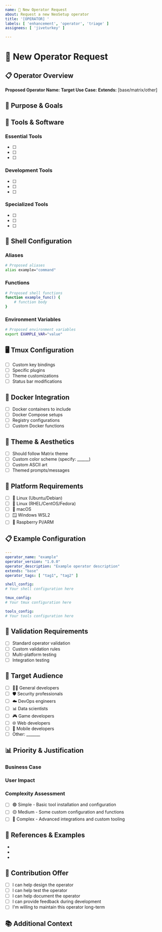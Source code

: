 ```yaml
---
name: 🎯 New Operator Request
about: Request a new NeoSetup operator
title: '[OPERATOR] '
labels: [ 'enhancement', 'operator', 'triage' ]
assignees: [ 'jiveturkey' ]

---
```


# 🎯 New Operator Request

## 📋 Operator Overview

**Proposed Operator Name:**
**Target Use Case:**
**Extends:** [base/matrix/other]

## 🎯 Purpose & Goals

<!-- Describe what this operator should accomplish -->

## 🧰 Tools & Software

<!-- List the tools, software, and configurations this operator should include -->

### Essential Tools

- [ ]
- [ ]
- [ ]

### Development Tools

- [ ]
- [ ]
- [ ]

### Specialized Tools

- [ ]
- [ ]
- [ ]

## 🐚 Shell Configuration

<!-- Shell-specific requirements -->

### Aliases

```bash
# Proposed aliases
alias example="command"
```

### Functions

```bash
# Proposed shell functions
function example_func() {
    # function body
}
```

### Environment Variables

```bash
# Proposed environment variables
export EXAMPLE_VAR="value"
```

## 🖥️ Tmux Configuration

<!-- Tmux-specific requirements -->

- [ ] Custom key bindings
- [ ] Specific plugins
- [ ] Theme customizations
- [ ] Status bar modifications

## 🐳 Docker Integration

<!-- Docker-related requirements -->

- [ ] Docker containers to include
- [ ] Docker Compose setups
- [ ] Registry configurations
- [ ] Custom Docker functions

## 🎨 Theme & Aesthetics

<!-- Visual and theme requirements -->

- [ ] Should follow Matrix theme
- [ ] Custom color scheme (specify: ______)
- [ ] Custom ASCII art
- [ ] Themed prompts/messages

## 📱 Platform Requirements

<!-- Which platforms should this operator support? -->

- [ ] 🐧 Linux (Ubuntu/Debian)
- [ ] 🐧 Linux (RHEL/CentOS/Fedora)
- [ ] 🍎 macOS
- [ ] 🪟 Windows WSL2
- [ ] 🥧 Raspberry Pi/ARM

## 📋 Example Configuration

<!-- Provide a draft operator configuration -->

```yaml
---
operator_name: "example"
operator_version: "1.0.0"
operator_description: "Example operator description"
extends: "base"
operator_tags: [ "tag1", "tag2" ]

shell_config:
# Your shell configuration here

tmux_config:
# Your tmux configuration here

tools_config:
# Your tools configuration here
```

## 🧪 Validation Requirements

<!-- How should this operator be validated? -->

- [ ] Standard operator validation
- [ ] Custom validation rules
- [ ] Multi-platform testing
- [ ] Integration testing

## 👥 Target Audience

<!-- Who would use this operator? -->

- [ ] 🧑‍💻 General developers
- [ ] 🛡️ Security professionals
- [ ] ☁️ DevOps engineers
- [ ] 📊 Data scientists
- [ ] 🎮 Game developers
- [ ] 🌐 Web developers
- [ ] 📱 Mobile developers
- [ ] Other: _______

## 📊 Priority & Justification

<!-- Why is this operator needed? -->

### Business Case

<!-- Explain why this operator would be valuable -->

### User Impact

<!-- How many users would benefit from this operator? -->

### Complexity Assessment

<!-- Rate the implementation complexity -->

- [ ] 🟢 Simple - Basic tool installation and configuration
- [ ] 🟡 Medium - Some custom configuration and functions
- [ ] 🔴 Complex - Advanced integrations and custom tooling

## 🔗 References & Examples

<!-- Provide links to similar tools, documentation, or examples -->

-
-
-

## 🤝 Contribution Offer

<!-- Are you willing to help implement this operator? -->

- [ ] I can help design the operator
- [ ] I can help test the operator
- [ ] I can help document the operator
- [ ] I can provide feedback during development
- [ ] I'm willing to maintain this operator long-term

## 📚 Additional Context

<!-- Any other information about this operator request -->

